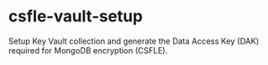 # csfle-vault-setup
Setup Key Vault collection and generate the Data Access Key (DAK) required for MongoDB encryption (CSFLE).
